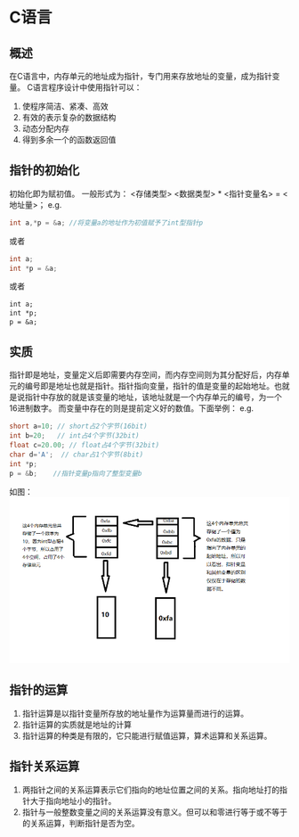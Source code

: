 # C语言

## 概述
在C语言中，内存单元的地址成为指针，专门用来存放地址的变量，成为指针变量。
C语言程序设计中使用指针可以：
1. 使程序简洁、紧凑、高效
2. 有效的表示复杂的数据结构
3. 动态分配内存
4. 得到多余一个的函数返回值


## 指针的初始化
初始化即为赋初值。
一般形式为：
<存储类型> <数据类型> * <指针变量名> = <地址量>；
e.g.
``` c
int a,*p = &a; //将变量a的地址作为初值赋予了int型指针p
```

或者

``` c
int a;
int *p = &a;
```

或者

```
int a;
int *p;
p = &a;
```

## 实质
指针即是地址，变量定义后即需要内存空间，而内存空间则为其分配好后，内存单元的编号即是地址也就是指针。指针指向变量，指针的值是变量的起始地址。也就是说指针中存放的就是该变量的地址，该地址就是一个内存单元的编号，为一个16进制数字。  而变量中存在的则是提前定义好的数值。下面举例：
e.g.
``` c
short a=10; // short占2个字节(16bit)
int b=20;   // int占4个字节(32bit)
float c=20.00; // float占4个字节(32bit)
char d='A';  // char占1个字节(8bit)
int *p;
p = &b;    //指针变量p指向了整型变量b
```
如图：
![](./img/pointer.png)

## 指针的运算

1. 指针运算是以指针变量所存放的地址量作为运算量而进行的运算。
2. 指针运算的实质就是地址的计算
3. 指针运算的种类是有限的，它只能进行赋值运算，算术运算和关系运算。

## 指针关系运算
1. 两指针之间的关系运算表示它们指向的地址位置之间的关系。指向地址打的指针大于指向地址小的指针。
2. 指针与一般整数变量之间的关系运算没有意义。但可以和零进行等于或不等于的关系运算，判断指针是否为空。

